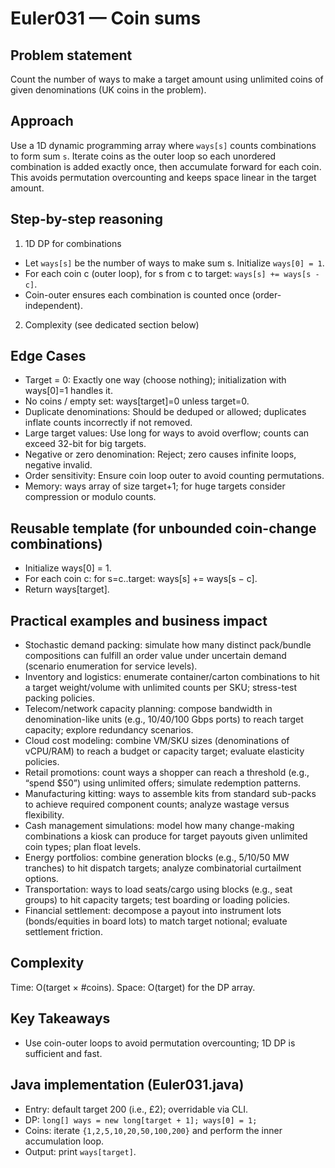 # Euler031 — Coin sums

## Problem statement

Count the number of ways to make a target amount using unlimited coins of given denominations (UK coins in the problem).

## Approach

Use a 1D dynamic programming array where `ways[s]` counts combinations to form sum `s`. Iterate coins as the outer loop so each unordered combination is added exactly once, then accumulate forward for each coin. This avoids permutation overcounting and keeps space linear in the target amount.

## Step-by-step reasoning

1) 1D DP for combinations
- Let `ways[s]` be the number of ways to make sum s. Initialize `ways[0] = 1`.
- For each coin c (outer loop), for s from c to target: `ways[s] += ways[s - c]`.
- Coin-outer ensures each combination is counted once (order-independent).

2) Complexity (see dedicated section below)

## Edge Cases

- Target = 0: Exactly one way (choose nothing); initialization with ways[0]=1 handles it.
- No coins / empty set: ways[target]=0 unless target=0.
- Duplicate denominations: Should be deduped or allowed; duplicates inflate counts incorrectly if not removed.
- Large target values: Use long for ways to avoid overflow; counts can exceed 32-bit for big targets.
- Negative or zero denomination: Reject; zero causes infinite loops, negative invalid.
- Order sensitivity: Ensure coin loop outer to avoid counting permutations.
- Memory: ways array of size target+1; for huge targets consider compression or modulo counts.

## Reusable template (for unbounded coin-change combinations)

- Initialize ways[0] = 1.
- For each coin c: for s=c..target: ways[s] += ways[s − c].
- Return ways[target].

## Practical examples and business impact

- Stochastic demand packing: simulate how many distinct pack/bundle compositions can fulfill an order value under uncertain demand (scenario enumeration for service levels).
- Inventory and logistics: enumerate container/carton combinations to hit a target weight/volume with unlimited counts per SKU; stress-test packing policies.
- Telecom/network capacity planning: compose bandwidth in denomination-like units (e.g., 10/40/100 Gbps ports) to reach target capacity; explore redundancy scenarios.
- Cloud cost modeling: combine VM/SKU sizes (denominations of vCPU/RAM) to reach a budget or capacity target; evaluate elasticity policies.
- Retail promotions: count ways a shopper can reach a threshold (e.g., “spend $50”) using unlimited offers; simulate redemption patterns.
- Manufacturing kitting: ways to assemble kits from standard sub-packs to achieve required component counts; analyze wastage versus flexibility.
- Cash management simulations: model how many change-making combinations a kiosk can produce for target payouts given unlimited coin types; plan float levels.
- Energy portfolios: combine generation blocks (e.g., 5/10/50 MW tranches) to hit dispatch targets; analyze combinatorial curtailment options.
- Transportation: ways to load seats/cargo using blocks (e.g., seat groups) to hit capacity targets; test boarding or loading policies.
- Financial settlement: decompose a payout into instrument lots (bonds/equities in board lots) to match target notional; evaluate settlement friction.

## Complexity

Time: O(target × #coins). Space: O(target) for the DP array.

## Key Takeaways

- Use coin-outer loops to avoid permutation overcounting; 1D DP is sufficient and fast.

## Java implementation (Euler031.java)

- Entry: default target 200 (i.e., £2); overridable via CLI.
- DP: `long[] ways = new long[target + 1]; ways[0] = 1;`
- Coins: iterate `{1,2,5,10,20,50,100,200}` and perform the inner accumulation loop.
- Output: print `ways[target]`.
